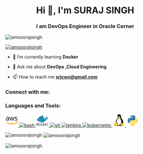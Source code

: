 <h1 align="center">Hi 👋, I'm SURAJ SINGH</h1>
<h3 align="center">I am DevOps Engineer in Oracle Cerner</h3>

<p align="left"> <img src="https://komarev.com/ghpvc/?username=iamsoorajsingh&label=Profile%20views&color=0e75b6&style=flat" alt="iamsoorajsingh" /> </p>

<p align="left"> <a href="https://github.com/ryo-ma/github-profile-trophy"><img src="https://github-profile-trophy.vercel.app/?username=iamsoorajsingh" alt="iamsoorajsingh" /></a> </p>

- 🌱 I’m currently learning **Docker**

- 💬 Ask me about **DevOps ,Cloud Engineering**

- 📫 How to reach me **srjcwx@gmail.com**

<h3 align="left">Connect with me:</h3>
<p align="left">
</p>

<h3 align="left">Languages and Tools:</h3>
<p align="left"> <a href="https://aws.amazon.com" target="_blank" rel="noreferrer"> <img src="https://raw.githubusercontent.com/devicons/devicon/master/icons/amazonwebservices/amazonwebservices-original-wordmark.svg" alt="aws" width="40" height="40"/> </a> <a href="https://www.gnu.org/software/bash/" target="_blank" rel="noreferrer"> <img src="https://www.vectorlogo.zone/logos/gnu_bash/gnu_bash-icon.svg" alt="bash" width="40" height="40"/> </a> <a href="https://www.docker.com/" target="_blank" rel="noreferrer"> <img src="https://raw.githubusercontent.com/devicons/devicon/master/icons/docker/docker-original-wordmark.svg" alt="docker" width="40" height="40"/> </a> <a href="https://git-scm.com/" target="_blank" rel="noreferrer"> <img src="https://www.vectorlogo.zone/logos/git-scm/git-scm-icon.svg" alt="git" width="40" height="40"/> </a> <a href="https://www.jenkins.io" target="_blank" rel="noreferrer"> <img src="https://www.vectorlogo.zone/logos/jenkins/jenkins-icon.svg" alt="jenkins" width="40" height="40"/> </a> <a href="https://kubernetes.io" target="_blank" rel="noreferrer"> <img src="https://www.vectorlogo.zone/logos/kubernetes/kubernetes-icon.svg" alt="kubernetes" width="40" height="40"/> </a> <a href="https://www.linux.org/" target="_blank" rel="noreferrer"> <img src="https://raw.githubusercontent.com/devicons/devicon/master/icons/linux/linux-original.svg" alt="linux" width="40" height="40"/> </a> <a href="https://www.python.org" target="_blank" rel="noreferrer"> <img src="https://raw.githubusercontent.com/devicons/devicon/master/icons/python/python-original.svg" alt="python" width="40" height="40"/> </a> </p>

<p><img align="left" src="https://github-readme-stats.vercel.app/api/top-langs?username=iamsoorajsingh&show_icons=true&locale=en&layout=compact" alt="iamsoorajsingh" /></p>

<p>&nbsp;<img align="center" src="https://github-readme-stats.vercel.app/api?username=iamsoorajsingh&show_icons=true&locale=en" alt="iamsoorajsingh" /></p>

<p><img align="center" src="https://github-readme-streak-stats.herokuapp.com/?user=iamsoorajsingh&" alt="iamsoorajsingh" /></p>
